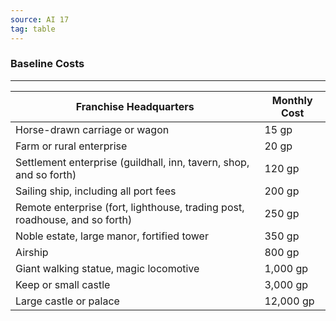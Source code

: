 ```yaml
---
source: AI 17
tag: table
---
```


### Baseline Costs
---
|Franchise Headquarters|Monthly Cost|
|------------|----|
|Horse-drawn carriage or wagon|15 gp|
|Farm or rural enterprise|20 gp|
|Settlement enterprise (guildhall, inn, tavern, shop, and so forth)|120 gp|
|Sailing ship, including all port fees|200 gp|
|Remote enterprise (fort, lighthouse, trading post, roadhouse, and so forth)|250 gp|
|Noble estate, large manor, fortified tower|350 gp|
|Airship|800 gp|
|Giant walking statue, magic locomotive|1,000 gp|
|Keep or small castle|3,000 gp|
|Large castle or palace|12,000 gp|
